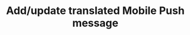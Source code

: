 ---
title: Add/update translated Mobile Push message
excerpt: >-
  The method is used for updating or adding language versions for the basic
  Mobile Push message.
api:
  file: yespo.json
  operationId: updateTranslatedMobilePushMessage
hidden: false
---